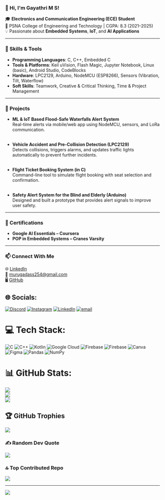 ### 👋 Hi, I'm Gayathri M S! <br>

🎓 **Electronics and Communication Engineering (ECE) Student** <br>
📍 PSNA College of Engineering and Technology | CGPA: 8.3 (2021–2025) <br>
💡 Passionate about **Embedded Systems**, **IoT**, and **AI Applications** <br>

---

### 🔧 Skills & Tools <br>
- **Programming Languages**: C, C++, Embedded C <br>
- **Tools & Platforms**: Keil uVision, Flash Magic, Jupyter Notebook, Linux (basic), Android Studio, CodeBlocks <br>
- **Hardware**: LPC2129, Arduino, NodeMCU (ESP8266), Sensors (Vibration, Tilt, Waterflow) <br>
- **Soft Skills**: Teamwork, Creative & Critical Thinking, Time & Project Management <br>

---

### 🚀 Projects <br>
- **ML & IoT Based Flood-Safe Waterfalls Alert System** <br>
  Real-time alerts via mobile/web app using NodeMCU, sensors, and LoRa communication. <br><br>

- **Vehicle Accident and Pre-Collision Detection (LPC2129)** <br>
  Detects collisions, triggers alarms, and updates traffic lights automatically to prevent further incidents. <br><br>

- **Flight Ticket Booking System (in C)** <br>
  Command-line tool to simulate flight booking with seat selection and confirmation. <br><br>

- **Safety Alert System for the Blind and Elderly (Arduino)** <br>
  Designed and built a prototype that provides alert signals to improve user safety. <br>

---

### 📜 Certifications <br>
- **Google AI Essentials – Coursera** <br>
- **POP in Embedded Systems – Cranes Varsity** <br>

---

### 📫 Connect With Me <br>
🌐 [LinkedIn](https://www.linkedin.com/in/gayathri-m-s-8658b4267) <br>
📧 murugadass254@gmail.com <br>
🖥️ [GitHub](https://github.com/GAYATHRIMSG) <br>




## 🌐 Socials:
[![Discord](https://img.shields.io/badge/Discord-%237289DA.svg?logo=discord&logoColor=white)](https://discord.gg/https://discord.gg/gkexd2QZ) [![Instagram](https://img.shields.io/badge/Instagram-%23E4405F.svg?logo=Instagram&logoColor=white)](https://instagram.com/_moonlight_peace_) [![LinkedIn](https://img.shields.io/badge/LinkedIn-%230077B5.svg?logo=linkedin&logoColor=white)](https://linkedin.com/in/Gayathri-M-S) [![email](https://img.shields.io/badge/Email-D14836?logo=gmail&logoColor=white)](mailto:murugadass254@gmail.com) 

# 💻 Tech Stack:
![C](https://img.shields.io/badge/c-%2300599C.svg?style=flat&logo=c&logoColor=white) ![C++](https://img.shields.io/badge/c++-%2300599C.svg?style=flat&logo=c%2B%2B&logoColor=white) ![Kotlin](https://img.shields.io/badge/kotlin-%237F52FF.svg?style=flat&logo=kotlin&logoColor=white) ![Google Cloud](https://img.shields.io/badge/GoogleCloud-%234285F4.svg?style=flat&logo=google-cloud&logoColor=white) ![Firebase](https://img.shields.io/badge/firebase-%23039BE5.svg?style=flat&logo=firebase) ![Firebase](https://img.shields.io/badge/firebase-a08021?style=flat&logo=firebase&logoColor=ffcd34) ![Canva](https://img.shields.io/badge/Canva-%2300C4CC.svg?style=flat&logo=Canva&logoColor=white) ![Figma](https://img.shields.io/badge/figma-%23F24E1E.svg?style=flat&logo=figma&logoColor=white) ![Pandas](https://img.shields.io/badge/pandas-%23150458.svg?style=flat&logo=pandas&logoColor=white) ![NumPy](https://img.shields.io/badge/numpy-%23013243.svg?style=flat&logo=numpy&logoColor=white)
# 📊 GitHub Stats:
![](https://github-readme-stats.vercel.app/api?username=GAYATHRIMSG&theme=midnight-purple&hide_border=false&include_all_commits=true&count_private=true)<br/>
![](https://nirzak-streak-stats.vercel.app/?user=GAYATHRIMSG&theme=midnight-purple&hide_border=false)<br/>
![](https://github-readme-stats.vercel.app/api/top-langs/?username=GAYATHRIMSG&theme=midnight-purple&hide_border=false&include_all_commits=true&count_private=true&layout=compact)

## 🏆 GitHub Trophies
![](https://github-profile-trophy.vercel.app/?username=GAYATHRIMSG&theme=calm_pink&no-frame=true&no-bg=true&margin-w=4)

### ✍️ Random Dev Quote
![](https://quotes-github-readme.vercel.app/api?type=vetical&theme=tokyonight)

### 🔝 Top Contributed Repo
![](https://github-contributor-stats.vercel.app/api?username=GAYATHRIMSG&limit=5&theme=radical&combine_all_yearly_contributions=true)

---
[![](https://visitcount.itsvg.in/api?id=GAYATHRIMSG&icon=8&color=5)](https://visitcount.itsvg.in)

<!-- Proudly created with GPRM ( https://gprm.itsvg.in ) -->
